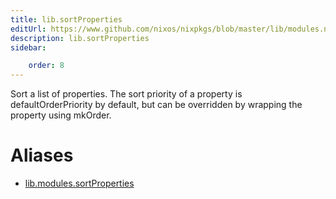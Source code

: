 ```yaml
---
title: lib.sortProperties
editUrl: https://www.github.com/nixos/nixpkgs/blob/master/lib/modules.nix#L951C20
description: lib.sortProperties
sidebar:

    order: 8
---
```


Sort a list of properties.  The sort priority of a property is
defaultOrderPriority by default, but can be overridden by wrapping the property
using mkOrder.


# Aliases

- [lib.modules.sortProperties](reference/lib/modules/lib-modules-sortProperties)



